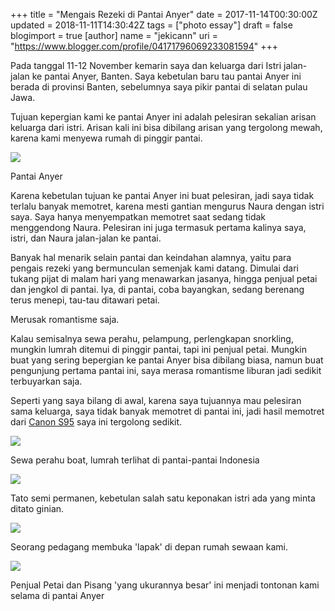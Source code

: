 +++
title = "Mengais Rezeki di Pantai Anyer"
date = 2017-11-14T00:30:00Z
updated = 2018-11-11T14:30:42Z
tags = ["photo essay"]
draft = false
blogimport = true 
[author]
	name = "jekicann"
	uri = "https://www.blogger.com/profile/04171796069233081594"
+++

Pada tanggal 11-12 November kemarin saya dan keluarga dari Istri jalan-jalan ke pantai Anyer, Banten. Saya kebetulan baru tau pantai Anyer ini berada di provinsi Banten, sebelumnya saya pikir pantai di selatan pulau Jawa.  
  
Tujuan kepergian kami ke pantai Anyer ini adalah pelesiran sekalian arisan keluarga dari istri. Arisan kali ini bisa dibilang arisan yang tergolong mewah, karena kami menyewa rumah di pinggir pantai.  
  

[![](https://2.bp.blogspot.com/-smojoLZwmbw/WgnVMC0vNlI/AAAAAAAAdc4/yXrBMfRe6hgecZQQOxc6JbfXeX9DzGtfACLcBGAs/s1600/IMG_4946.jpg)](https://2.bp.blogspot.com/-smojoLZwmbw/WgnVMC0vNlI/AAAAAAAAdc4/yXrBMfRe6hgecZQQOxc6JbfXeX9DzGtfACLcBGAs/s1600/IMG_4946.jpg)

Pantai Anyer

Karena kebetulan tujuan ke pantai Anyer ini buat pelesiran, jadi saya tidak terlalu banyak memotret, karena mesti gantian mengurus Naura dengan istri saya. Saya hanya menyempatkan memotret saat sedang tidak menggendong Naura. Pelesiran ini juga termasuk pertama kalinya saya, istri, dan Naura jalan-jalan ke pantai.  
  

Banyak hal menarik selain pantai dan keindahan alamnya, yaitu para pengais rezeki yang bermunculan semenjak kami datang. Dimulai dari tukang pijat di malam hari yang menawarkan jasanya, hingga penjual petai dan jengkol di pantai. Iya, di pantai, coba bayangkan, sedang berenang terus menepi, tau-tau ditawari petai.

  
Merusak romantisme saja.  
  
Kalau semisalnya sewa perahu, pelampung, perlengkapan snorkling, mungkin lumrah ditemui di pinggir pantai, tapi ini penjual petai. Mungkin buat yang sering bepergian ke pantai Anyer bisa dibilang biasa, namun buat pengunjung pertama pantai ini, saya merasa romantisme liburan jadi sedikit terbuyarkan saja.  
  
Seperti yang saya bilang di awal, karena saya tujuannya mau pelesiran sama keluarga, saya tidak banyak memotret di pantai ini, jadi hasil memotret dari [Canon S95](http://delapanpx.blogspot.com/2017/02/review-canon-s95-untuk-street.html) saya ini tergolong sedikit.  
  

[![](https://3.bp.blogspot.com/-KDe0_b4k8RI/WgnWClGlLJI/AAAAAAAAddI/IYVGe_8KfNIullxCwYRU1wa978S1XtUsgCLcBGAs/s1600/IMG_4942.jpg)](https://3.bp.blogspot.com/-KDe0_b4k8RI/WgnWClGlLJI/AAAAAAAAddI/IYVGe_8KfNIullxCwYRU1wa978S1XtUsgCLcBGAs/s1600/IMG_4942.jpg)

Sewa perahu boat, lumrah terlihat di pantai-pantai Indonesia

  

[![](https://3.bp.blogspot.com/-ua4GYfmH_hE/WgnWAAexDyI/AAAAAAAAddE/iGYQ3-_uUe0i4Zfn124BY0cWjnOnLJUrQCLcBGAs/s1600/IMG_4951.jpg)](https://3.bp.blogspot.com/-ua4GYfmH_hE/WgnWAAexDyI/AAAAAAAAddE/iGYQ3-_uUe0i4Zfn124BY0cWjnOnLJUrQCLcBGAs/s1600/IMG_4951.jpg)

Tato semi permanen, kebetulan salah satu keponakan istri ada yang minta ditato ginian.

  

[![](https://4.bp.blogspot.com/-FEciZSIQhMo/WgnWDl_vL4I/AAAAAAAAddM/t4xllztnorIoOeVnikZNXE8zIhwW0480QCLcBGAs/s1600/IMG_4961.jpg)](https://4.bp.blogspot.com/-FEciZSIQhMo/WgnWDl_vL4I/AAAAAAAAddM/t4xllztnorIoOeVnikZNXE8zIhwW0480QCLcBGAs/s1600/IMG_4961.jpg)

Seorang pedagang membuka 'lapak' di depan rumah sewaan kami.

  

[![](https://1.bp.blogspot.com/-GPPu5Rb2otE/WgnWEsF3CqI/AAAAAAAAddQ/E9SkDnzDhBMIrGCEPbz_zQxF-R87m9kGgCLcBGAs/s1600/IMG_4963.jpg)](https://1.bp.blogspot.com/-GPPu5Rb2otE/WgnWEsF3CqI/AAAAAAAAddQ/E9SkDnzDhBMIrGCEPbz_zQxF-R87m9kGgCLcBGAs/s1600/IMG_4963.jpg)

Penjual Petai dan Pisang 'yang ukurannya besar' ini menjadi tontonan kami selama di pantai Anyer
